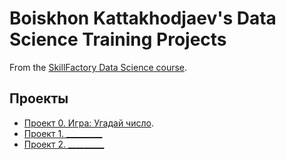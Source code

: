# Boiskhon Kattakhodjaev's Data Science Training Projects

From the [SkillFactory Data Science course](https://skill.factory.ru/data-scientist).

## Проекты

* [Проект 0. Игра: Угадай число](https://github.com/Rectonic/SF_DS_Projects/tree/master/project_0).
* [Проект 1. _________](____)
* [Проект 2. _________](____)
